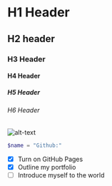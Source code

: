 # H1 Header
## H2 header
### H3 Header
#### H4 Header
##### H5 Header
###### H6 Header


![alt-text](https://octodex.github.com/images/yaktocat.png)


```php
$name = "Github:"
```

- [x] Turn on GitHub Pages
- [x] Outline my portfolio
- [ ] Introduce myself to the world
